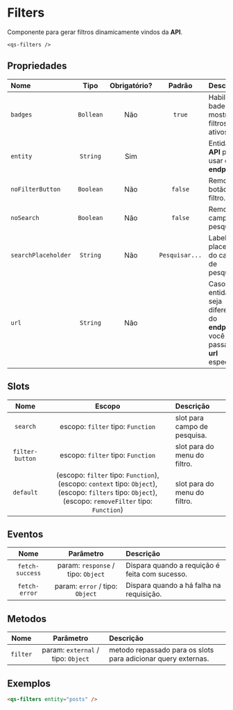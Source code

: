 # Filters

Componente para gerar filtros dinamicamente vindos da **API**.

```
<qs-filters />
```

## Propriedades

| Nome | Tipo | Obrigatório? | Padrão | Descrição |
|:-|:-:|:-:|:-:|:-|
| `badges` | `Bollean` | Não | `true` | Habilita os bades para mostrar os filtros ativos. |
| `entity` | `String` | Sim | | Entidade da **API** para usar como **endpoint**. |
| `noFilterButton` | `Boolean` | Não | `false` | Remover botão do filtro. |
| `noSearch` | `Boolean` | Não | `false` | Remove campo de pesquisa. |
| `searchPlaceholder` | `String` | Não | `Pesquisar...` | Label do placeholder do campo de pesquisa. |
| `url` | `String` | Não | | Caso a entidade seja diferente do **endpoint** você pode passar uma **url**  especifica. |

## Slots

| Nome | Escopo | Descrição |
|:-:|:-:|:-|
| `search` | escopo: `filter` tipo: `Function` | slot para campo de pesquisa. |
| `filter-button` | escopo: `filter` tipo: `Function` | slot para do menu do filtro. |
| `default` | (escopo: `filter` tipo: `Function`), (escopo: `context` tipo: `Object`), (escopo: `filters` tipo: `Object`), (escopo: `removeFilter` tipo: `Function`) | slot para do menu do filtro. |

## Eventos

| Nome | Parâmetro | Descrição
|:-:|:-:|:-|
| `fetch-success` | param: `response` / tipo: `Object` | Dispara quando a requição é feita com sucesso. |
| `fetch-error` | param: `error` / tipo: `Object` | Dispara quando a há falha na requisição. |

## Metodos

| Nome | Parâmetro | Descrição
|:-:|:-:|:-|
| `filter` | param: `external` / tipo: `Object` | metodo repassado para os slots para adicionar query externas. |

## Exemplos

```html
<qs-filters entity="posts" />
```